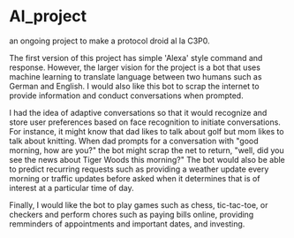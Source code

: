 # AI_project
an ongoing project to make a protocol droid al la C3P0.

The first version of this project has simple 'Alexa' style command and response. However, the larger vision for the project is a bot that uses machine learning to translate language between two humans such as German and English.  I would also like this bot to scrap the internet to provide information and conduct conversations when prompted.

I had the idea of adaptive conversations so that it would recognize and store user preferences based on face recognition to initiate conversations.  For instance, it might know that dad likes to talk about golf but mom likes to talk about knitting.  When dad prompts for a conversation with "good morning, how are you?" the bot might scrap the net to return, "well, did you see the news about Tiger Woods this morning?" The bot would also be able to predict recurring requests such as providing a weather update every morning or traffic updates before asked when it determines that is of interest at a particular time of day.  

Finally, I would like the bot to play games such as chess, tic-tac-toe, or checkers and perform chores such as paying bills online, providing remminders of appointments and important dates, and investing.





